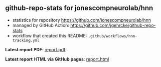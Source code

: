 ## github-repo-stats for jonescompneurolab/hnn

- statistics for repository https://github.com/jonescompneurolab/hnn
- managed by GitHub Action: https://github.com/jgehrcke/github-repo-stats
- workflow that created this README: `.github/workflows/hnn-tracking.yml`

**Latest report PDF**: [report.pdf](https://github.com/dylansdaniels/hnn_tracking_test/raw/main/jonescompneurolab/hnn/latest-report/report.pdf)


**Latest report HTML via GitHub pages**: [report.html](https://dylansdaniels.github.io/hnn_tracking_test//jonescompneurolab/hnn/latest-report/report.html)
